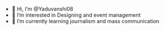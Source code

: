 - 👋 Hi, I’m @Yaduvanshi08
- 👀 I’m interested in Designing and event management
- 🌱 I’m currently learning journalism and mass communication 

